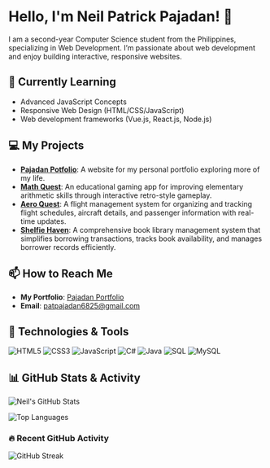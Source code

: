 # Hello, I'm Neil Patrick Pajadan! 👋

I am a second-year Computer Science student from the Philippines, specializing in Web Development. I’m passionate about web development and enjoy building interactive, responsive websites. 


## 🌱 Currently Learning
- Advanced JavaScript Concepts
- Responsive Web Design (HTML/CSS/JavaScript)
- Web development frameworks (Vue.js, React.js, Node.js)


## 💻 My Projects
- **[Pajadan Potfolio](https://github.com/Neil-Patrick/Pajadan-Portfolio)**: A website for my personal portfolio exploring more of my life.
- **[Math Quest](https://github.com/Neil-Patrick/Math-Quest)**: An educational gaming app for improving elementary arithmetic skills through interactive retro-style gameplay.
- **[Aero Quest](https://github.com/Neil-Patrick/Aero-Quest)**: A flight management system for organizing and tracking flight schedules, aircraft details, and passenger information with real-time updates.
- **[Shelfie Haven](https://github.com/Neil-Patrick/Shelfie-Haven)**: A comprehensive book library management system that simplifies borrowing transactions, tracks book availability, and manages borrower records efficiently.


## 📫 How to Reach Me
- **My Portfolio**: [Pajadan Portfolio](https://pajadan-portfolio.netlify.app/)
-  **Email**: [patpajadan6825@gmail.com](mailto:patpajadan6825@gmail.com)


## 🔧 Technologies & Tools
![HTML5](https://img.shields.io/badge/-HTML5-E34F26?style=flat-square&logo=html5&logoColor=white)
![CSS3](https://img.shields.io/badge/-CSS3-1572B6?style=flat-square&logo=css3)
![JavaScript](https://img.shields.io/badge/-JavaScript-F7DF1E?style=flat-square&logo=javascript&logoColor=black)
![C#](https://img.shields.io/badge/-C%23-239120?style=flat-square&logo=c-sharp&logoColor=white)
![Java](https://img.shields.io/badge/-Java-007396?style=flat-square&logo=java&logoColor=white)
![SQL](https://img.shields.io/badge/-SQL-4479A1?style=flat-square&logo=sql&logoColor=white)
![MySQL](https://img.shields.io/badge/-MySQL-4479A1?style=flat-square&logo=mysql&logoColor=white)


## 📊 GitHub Stats & Activity

![Neil's GitHub Stats](https://github-readme-stats.vercel.app/api?username=Neil-Patrick&show_icons=true&theme=radical&count_private=true&hide_border=true&title_color=ff3068&icon_color=ff3068)

![Top Languages](https://github-readme-stats.vercel.app/api/top-langs/?username=Neil-Patrick&langs_count=8&theme=radical&hide_border=true&title_color=ff3068)


### 🔥 Recent GitHub Activity

<!--START_SECTION:activity-->
<!--END_SECTION:activity-->

![GitHub Streak](https://github-readme-streak-stats.herokuapp.com/?user=Neil-Patrick&theme=radical&hide_border=true)

